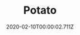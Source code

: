 ---
templateKey: blog-post
title: Potato
type: vegetable
description: A widely cultivated tuber.
featuredpost: false
date: 2020-02-10T00:00:02.711Z
featuredimage: /img/Potato.png
sellPrice: 80
tags:
  - Spring
  - edible
  - vegetable
  - Hashbrowns
  - Spring Crops Bundle
---